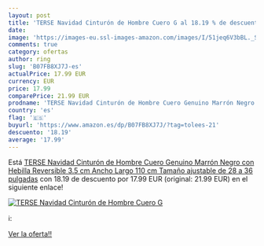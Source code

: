 ```yaml
---
layout: post
title: 'TERSE Navidad Cinturón de Hombre Cuero G al 18.19 % de descuento'
date: 
image: 'https://images-eu.ssl-images-amazon.com/images/I/51jeq6V3bBL._SL200_.jpg'
comments: true
category: ofertas
author: ring
slug: 'B07FB8XJ7J-es'
actualPrice: 17.99 EUR
currency: EUR
price: 17.99
comparePrice: 21.99 EUR
prodname: 'TERSE Navidad Cinturón de Hombre Cuero Genuino Marrón Negro con Hebilla Reversible 3.5 cm Ancho Largo 110 cm Tamaño ajustable de 28 a 36 pulgadas'
country: 'es'
flag: '🇪🇸'
buyurl: 'https://www.amazon.es/dp/B07FB8XJ7J/?tag=tolees-21'
descuento: '18.19'
average: '17.99'
---
```


Está [TERSE Navidad Cinturón de Hombre Cuero Genuino Marrón Negro con Hebilla Reversible 3.5 cm Ancho Largo 110 cm Tamaño ajustable de 28 a 36 pulgadas](https://www.amazon.es/dp/B07FB8XJ7J/?tag=tolees-21) con 18.19 de descuento por 17.99 EUR (original: 21.99 EUR) en el siguiente enlace!

[![TERSE Navidad Cinturón de Hombre Cuero G](https://images-eu.ssl-images-amazon.com/images/I/51jeq6V3bBL._SL200_.jpg)](https://www.amazon.es/dp/B07FB8XJ7J/?tag=tolees-21)

ℹ️:


[Ver la oferta!!](https://www.amazon.es/dp/B07FB8XJ7J/?tag=tolees-21)
